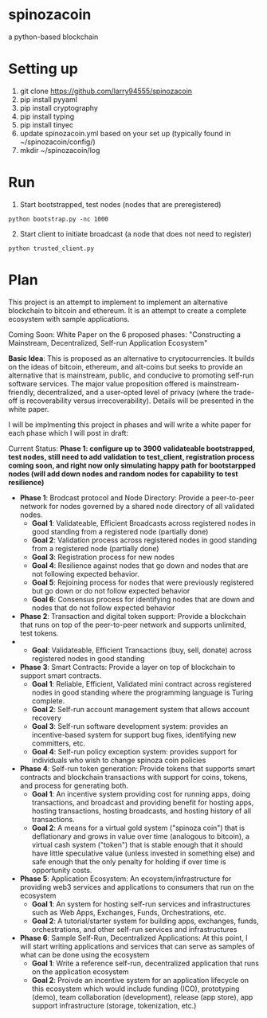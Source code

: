 # spinozacoin
a python-based blockchain

# Setting up
1. git clone https://github.com/larry94555/spinozacoin
2. pip install pyyaml
3. pip install cryptography
4. pip install typing
5. pip install tinyec
6. update spinozacoin.yml based on your set up (typically found in ~/spinozacoin/config/)
7. mkdir ~/spinozacoin/log

# Run
1. Start bootstrapped, test nodes (nodes that are preregistered)

```
python bootstrap.py -nc 1000
```

2. Start client to initiate broadcast (a node that does not need to register)

```
python trusted_client.py
```

# Plan

This project is an attempt to implement to implement an alternative blockchain to bitcoin and ethereum.  It is an attempt to create a complete ecosystem with sample applications.

Coming Soon: White Paper on the 6 proposed phases: "Constructing a Mainstream, Decentralized, Self-run Application Ecosystem"

**Basic Idea**: This is proposed as an alternative to cryptocurrencies.  It builds on the ideas of bitcoin, ethereum, and alt-coins but seeks to provide an alternative that
is mainstream, public, and conducive to promoting self-run software services.  The major value proposition offered is mainstream-friendly, decentralized, and a user-opted level of privacy (where the trade-off is recoverability versus irrecoverability).  Details will be presented in the white paper.

I will be implmenting this project in phases and will write a white paper for each phase which I will post in draft:

Current Status:  **Phase 1: configure up to 3900 validateable bootstrapped, test nodes, still need to add validation to test_client, registration process coming soon, and right now only simulating happy path for bootstarpped nodes (will add down nodes and random nodes for capability to test resilience)**

* **Phase 1**:  Brodcast protocol and Node Directory:  Provide a peer-to-peer network for nodes governed by a shared node directory of all validated nodes.
    * **Goal 1**: Validateable, Efficient Broadcasts across registered nodes in good standing from a registered node (partially done)
    * **Goal 2**: Validation process across registered nodes in good standing from a registered node (partially done)
    * **Goal 3**: Registration process for new nodes
    * **Goal 4**: Resilience against nodes that go down and nodes that are not following expected behavior.
    * **Goal 5**: Rejoining process for nodes that were previously registered but go down or do not follow expected behavior
    * **Goal 6**: Consensus process for identifying nodes that are down and nodes that do not follow expected behavior
* **Phase 2**:  Transaction and digital token support: Provide a blockchain that runs on top of the peer-to-peer network and supports unlimited, test tokens.
*   * **Goal**: Validateable, Efficient Transactions (buy, sell, donate) across registered nodes in good standing  
* **Phase 3**:  Smart Contracts:  Provide a layer on top of blockchain to support smart contracts.
    * **Goal 1**: Reliable, Efficient, Validated mini contract across registered nodes in good standing where the programming language is Turing complete. 
    * **Goal 2**: Self-run account management system that allows account recovery
    * **Goal 3**: Self-run software development system: provides an incentive-based system for support bug fixes, identifying new committers, etc.
    * **Goal 4**: Self-run policy exception system: provides support for individuals who wish to change spinoza coin policies
* **Phase 4**:  Self-run token generation:  Provide tokens that supports smart contracts and blockchain transactions with support for coins, tokens, and process for generating both.
    * **Goal 1**: An incentive system providing cost for running apps, doing transactions, and broadcast and providing benefit for hosting apps, hosting transactions, hosting broadcasts, and hosting history of all transactions.
    * **Goal 2**: A means for a virtual gold system ("spinoza coin") that is deflationary and grows in value over time (analogous to bitcoin), a virtual cash system ("token") that is stable enough that it should have little speculative value (unless invested in something else) and safe enough that the only penalty for holding if over time is opportunity costs.   
* **Phase 5**:  Application Ecosystem:  An ecoystem/infrastructure for providing web3 services and applications to consumers that run on the ecosystem
    * **Goal 1**: An system for hosting self-run services and infrastructures such as Web Apps, Exchanges, Funds, Orchestrations, etc. 
    * **Goal 2**: A tutorial/starter system for building apps, exchanges, funds, orchestrations, and other self-run services and infrastructures  
* **Phase 6**:  Sample Self-Run, Decentralized Applications:  At this point, I will start writing applications and services that can serve as samples of what can be done using the ecosystem
    * **Goal 1**: Write a reference self-run, decentralized application that runs on the application ecosystem
    * **Goal 2**: Proivde an incentive system for an application lifecycle on this ecosystem which would include funding (ICO), prototyping (demo), team collaboration (development), release (app store), app support infrastructure (storage, tokenization, etc.) 
